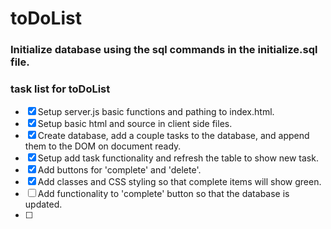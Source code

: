# toDoList

### Initialize database using the sql commands in the initialize.sql file.

### task list for toDoList

- [x] Setup server.js basic functions and pathing to index.html.
- [x] Setup basic html and source in client side files.
- [x] Create database, add a couple tasks to the database, and append them
        to the DOM on document ready.
- [x] Setup add task functionality and refresh the table to show new task.
- [x] Add buttons for 'complete' and 'delete'.
- [x] Add classes and CSS styling so that complete items will show green.
- [ ] Add functionality to 'complete' button so that the database is updated.
- [ ]
